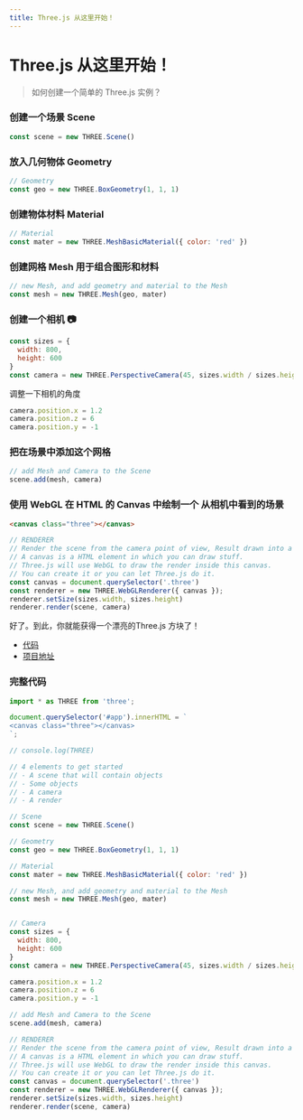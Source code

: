 ```yaml
---
title: Three.js 从这里开始！
---
```


# Three.js 从这里开始！

> 如何创建一个简单的 Three.js 实例？

### 创建一个场景 Scene

```js
const scene = new THREE.Scene()
```

### 放入几何物体 Geometry

```js
// Geometry
const geo = new THREE.BoxGeometry(1, 1, 1)
```

### 创建物体材料 Material

```js
// Material
const mater = new THREE.MeshBasicMaterial({ color: 'red' })
```

### 创建网格 Mesh 用于组合图形和材料

```js
// new Mesh, and add geometry and material to the Mesh
const mesh = new THREE.Mesh(geo, mater)
```

### 创建一个相机 📷

```js
const sizes = {
  width: 800,
  height: 600
}
const camera = new THREE.PerspectiveCamera(45, sizes.width / sizes.height)
```

调整一下相机的角度

```js
camera.position.x = 1.2
camera.position.z = 6
camera.position.y = -1
```

### 把在场景中添加这个网格

```js
// add Mesh and Camera to the Scene
scene.add(mesh, camera)
```

### 使用 WebGL 在 HTML 的 Canvas 中绘制一个 从相机中看到的场景

```html
<canvas class="three"></canvas>
```

```js
// RENDERER
// Render the scene from the camera point of view, Result drawn into a canvas
// A canvas is a HTML element in which you can draw stuff.
// Three.js will use WebGL to draw the render inside this canvas.
// You can create it or you can let Three.js do it.
const canvas = document.querySelector('.three')
const renderer = new THREE.WebGLRenderer({ canvas });
renderer.setSize(sizes.width, sizes.height)
renderer.render(scene, camera)
```

好了。到此，你就能获得一个漂亮的Three.js 方块了！

- [代码](https://github.com/mophia/threejs1)
- [项目地址](https://threejs1.vercel.app/)

### 完整代码

```js
import * as THREE from 'three';

document.querySelector('#app').innerHTML = `
<canvas class="three"></canvas>
`;

// console.log(THREE)

// 4 elements to get started
// - A scene that will contain objects
// - Some objects
// - A camera
// - A render

// Scene
const scene = new THREE.Scene()

// Geometry
const geo = new THREE.BoxGeometry(1, 1, 1)

// Material
const mater = new THREE.MeshBasicMaterial({ color: 'red' })

// new Mesh, and add geometry and material to the Mesh
const mesh = new THREE.Mesh(geo, mater)


// Camera
const sizes = {
  width: 800,
  height: 600
}
const camera = new THREE.PerspectiveCamera(45, sizes.width / sizes.height)

camera.position.x = 1.2
camera.position.z = 6
camera.position.y = -1

// add Mesh and Camera to the Scene
scene.add(mesh, camera)

// RENDERER
// Render the scene from the camera point of view, Result drawn into a canvas
// A canvas is a HTML element in which you can draw stuff.
// Three.js will use WebGL to draw the render inside this canvas.
// You can create it or you can let Three.js do it.
const canvas = document.querySelector('.three')
const renderer = new THREE.WebGLRenderer({ canvas });
renderer.setSize(sizes.width, sizes.height)
renderer.render(scene, camera)
```
